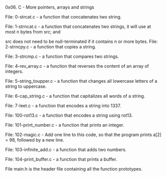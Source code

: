 0x06. C - More pointers, arrays and strings

File: 0-strcat.c - a function that concatenates two string.

File: 1-strncat.c - a function that concatenates two strings, it will use at most n bytes from src; and

src does not need to be null-terminated if it contains n or more bytes.
File: 2-strncpy.c - a function that copies a string.

File: 3-strcmp.c - a function that compares two strings.

File: 4-rev_array.c - a function that reverses the content of an array of integers.

File: 5-string_toupper.c - a function that changes all lowercase letters of a string to uppercase.

File: 6-cap_string.c - a function that capitalizes all words of a string.

File: 7-leet.c - a function that encodes a string into 1337.

File: 100-rot13.c - a function that encodes a string using rot13.

File: 101-print_number.c - a function that prints an integer.

File: 102-magic.c - Add one line to this code, so that the program prints a[2] = 98, followed by a new line.

File: 103-infinite_add.c - a function that adds two numbers.

File: 104-print_buffer.c - a function that prints a buffer.

File main.h is the header file containing all the function prototypes.
